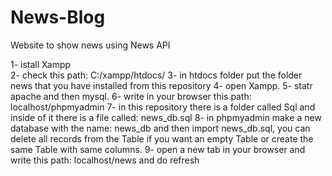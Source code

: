 # News-Blog
 Website to show news using News API 

1- istall Xampp
<br>
2- check this path: C:/xampp/htdocs/
3- in htdocs folder put the folder news that you have installed from this repository
4- open Xampp.
5- statr apache and then mysql.
6- write in your browser this path: localhost/phpmyadmin
7- in this repository there is a folder called Sql and inside of it there is a file called: news_db.sql
8- in phpmyadmin make a new database with the name: news_db and then import news_db.sql, you can delete all records from the Table if you want an empty Table or create the same Table with same columns.
9- open a new tab in your browser and write this path: localhost/news and do refresh
